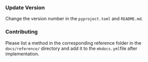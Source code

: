 ### Update Version

Change the version number in the `pyproject.toml` and `README.md`.

### Contributing

Please list a method in the corresponding reference folder in the `docs/reference/` directory and add it to the `mkdocs.yml`file after implementation.
